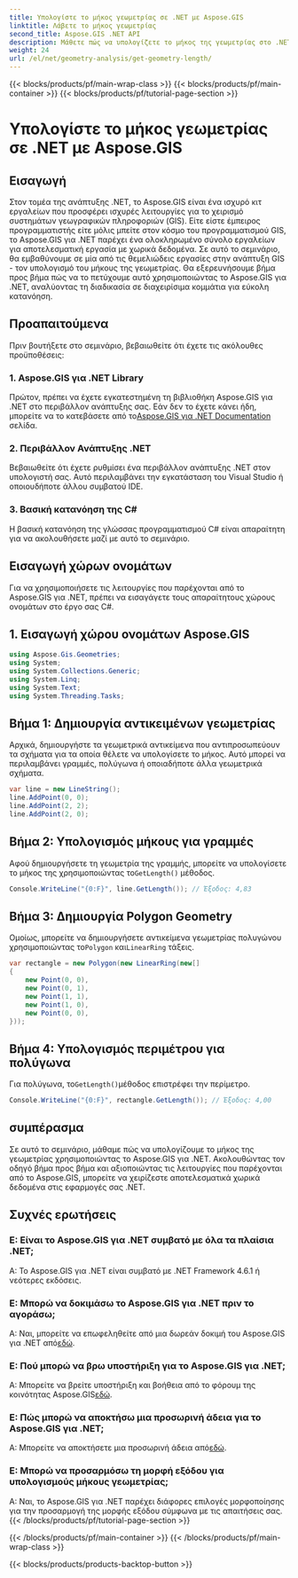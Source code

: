 ```yaml
---
title: Υπολογίστε το μήκος γεωμετρίας σε .NET με Aspose.GIS
linktitle: Λάβετε το μήκος γεωμετρίας
second_title: Aspose.GIS .NET API
description: Μάθετε πώς να υπολογίζετε το μήκος της γεωμετρίας στο .NET χρησιμοποιώντας το Aspose.GIS για αποτελεσματικό χειρισμό χωρικών δεδομένων. Οδηγός βήμα προς βήμα με παραδείγματα κώδικα.
weight: 24
url: /el/net/geometry-analysis/get-geometry-length/
---
```


{{< blocks/products/pf/main-wrap-class >}}
{{< blocks/products/pf/main-container >}}
{{< blocks/products/pf/tutorial-page-section >}}

# Υπολογίστε το μήκος γεωμετρίας σε .NET με Aspose.GIS

## Εισαγωγή
Στον τομέα της ανάπτυξης .NET, το Aspose.GIS είναι ένα ισχυρό κιτ εργαλείων που προσφέρει ισχυρές λειτουργίες για το χειρισμό συστημάτων γεωγραφικών πληροφοριών (GIS). Είτε είστε έμπειρος προγραμματιστής είτε μόλις μπείτε στον κόσμο του προγραμματισμού GIS, το Aspose.GIS για .NET παρέχει ένα ολοκληρωμένο σύνολο εργαλείων για αποτελεσματική εργασία με χωρικά δεδομένα. Σε αυτό το σεμινάριο, θα εμβαθύνουμε σε μία από τις θεμελιώδεις εργασίες στην ανάπτυξη GIS - τον υπολογισμό του μήκους της γεωμετρίας. Θα εξερευνήσουμε βήμα προς βήμα πώς να το πετύχουμε αυτό χρησιμοποιώντας το Aspose.GIS για .NET, αναλύοντας τη διαδικασία σε διαχειρίσιμα κομμάτια για εύκολη κατανόηση.
## Προαπαιτούμενα
Πριν βουτήξετε στο σεμινάριο, βεβαιωθείτε ότι έχετε τις ακόλουθες προϋποθέσεις:
### 1. Aspose.GIS για .NET Library
 Πρώτον, πρέπει να έχετε εγκατεστημένη τη βιβλιοθήκη Aspose.GIS για .NET στο περιβάλλον ανάπτυξης σας. Εάν δεν το έχετε κάνει ήδη, μπορείτε να το κατεβάσετε από το[Aspose.GIS για .NET Documentation](https://reference.aspose.com/gis/net/) σελίδα.
### 2. Περιβάλλον Ανάπτυξης .NET
Βεβαιωθείτε ότι έχετε ρυθμίσει ένα περιβάλλον ανάπτυξης .NET στον υπολογιστή σας. Αυτό περιλαμβάνει την εγκατάσταση του Visual Studio ή οποιουδήποτε άλλου συμβατού IDE.
### 3. Βασική κατανόηση της C#
Η βασική κατανόηση της γλώσσας προγραμματισμού C# είναι απαραίτητη για να ακολουθήσετε μαζί με αυτό το σεμινάριο.

## Εισαγωγή χώρων ονομάτων
Για να χρησιμοποιήσετε τις λειτουργίες που παρέχονται από το Aspose.GIS για .NET, πρέπει να εισαγάγετε τους απαραίτητους χώρους ονομάτων στο έργο σας C#.
## 1. Εισαγωγή χώρου ονομάτων Aspose.GIS
```csharp
using Aspose.Gis.Geometries;
using System;
using System.Collections.Generic;
using System.Linq;
using System.Text;
using System.Threading.Tasks;
```

## Βήμα 1: Δημιουργία αντικειμένων γεωμετρίας
Αρχικά, δημιουργήστε τα γεωμετρικά αντικείμενα που αντιπροσωπεύουν τα σχήματα για τα οποία θέλετε να υπολογίσετε το μήκος. Αυτό μπορεί να περιλαμβάνει γραμμές, πολύγωνα ή οποιαδήποτε άλλα γεωμετρικά σχήματα.
```csharp
var line = new LineString();
line.AddPoint(0, 0);
line.AddPoint(2, 2);
line.AddPoint(2, 0);
```
## Βήμα 2: Υπολογισμός μήκους για γραμμές
 Αφού δημιουργήσετε τη γεωμετρία της γραμμής, μπορείτε να υπολογίσετε το μήκος της χρησιμοποιώντας το`GetLength()` μέθοδος.
```csharp
Console.WriteLine("{0:F}", line.GetLength()); // Έξοδος: 4,83
```
## Βήμα 3: Δημιουργία Polygon Geometry
 Ομοίως, μπορείτε να δημιουργήσετε αντικείμενα γεωμετρίας πολυγώνου χρησιμοποιώντας το`Polygon` και`LinearRing` τάξεις.
```csharp
var rectangle = new Polygon(new LinearRing(new[]
{
    new Point(0, 0),
    new Point(0, 1),
    new Point(1, 1),
    new Point(1, 0),
    new Point(0, 0),
}));
```
## Βήμα 4: Υπολογισμός περιμέτρου για πολύγωνα
 Για πολύγωνα, το`GetLength()`μέθοδος επιστρέφει την περίμετρο.
```csharp
Console.WriteLine("{0:F}", rectangle.GetLength()); // Έξοδος: 4,00
```

## συμπέρασμα
Σε αυτό το σεμινάριο, μάθαμε πώς να υπολογίζουμε το μήκος της γεωμετρίας χρησιμοποιώντας το Aspose.GIS για .NET. Ακολουθώντας τον οδηγό βήμα προς βήμα και αξιοποιώντας τις λειτουργίες που παρέχονται από το Aspose.GIS, μπορείτε να χειρίζεστε αποτελεσματικά χωρικά δεδομένα στις εφαρμογές σας .NET.
## Συχνές ερωτήσεις
### Ε: Είναι το Aspose.GIS για .NET συμβατό με όλα τα πλαίσια .NET;
Α: Το Aspose.GIS για .NET είναι συμβατό με .NET Framework 4.6.1 ή νεότερες εκδόσεις.
### Ε: Μπορώ να δοκιμάσω το Aspose.GIS για .NET πριν το αγοράσω;
 Α: Ναι, μπορείτε να επωφεληθείτε από μια δωρεάν δοκιμή του Aspose.GIS για .NET από[εδώ](https://releases.aspose.com/).
### Ε: Πού μπορώ να βρω υποστήριξη για το Aspose.GIS για .NET;
 Α: Μπορείτε να βρείτε υποστήριξη και βοήθεια από το φόρουμ της κοινότητας Aspose.GIS[εδώ](https://forum.aspose.com/c/gis/33).
### Ε: Πώς μπορώ να αποκτήσω μια προσωρινή άδεια για το Aspose.GIS για .NET;
 Α: Μπορείτε να αποκτήσετε μια προσωρινή άδεια από[εδώ](https://purchase.aspose.com/temporary-license/).
### Ε: Μπορώ να προσαρμόσω τη μορφή εξόδου για υπολογισμούς μήκους γεωμετρίας;
Α: Ναι, το Aspose.GIS για .NET παρέχει διάφορες επιλογές μορφοποίησης για την προσαρμογή της μορφής εξόδου σύμφωνα με τις απαιτήσεις σας.
{{< /blocks/products/pf/tutorial-page-section >}}

{{< /blocks/products/pf/main-container >}}
{{< /blocks/products/pf/main-wrap-class >}}

{{< blocks/products/products-backtop-button >}}

